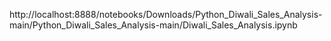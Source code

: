 http://localhost:8888/notebooks/Downloads/Python_Diwali_Sales_Analysis-main/Python_Diwali_Sales_Analysis-main/Diwali_Sales_Analysis.ipynb
